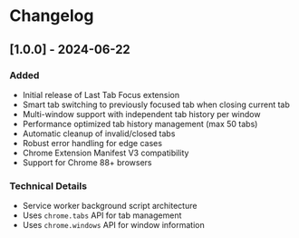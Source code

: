 # Changelog

## [1.0.0] - 2024-06-22

### Added
- Initial release of Last Tab Focus extension
- Smart tab switching to previously focused tab when closing current tab
- Multi-window support with independent tab history per window
- Performance optimized tab history management (max 50 tabs)
- Automatic cleanup of invalid/closed tabs
- Robust error handling for edge cases
- Chrome Extension Manifest V3 compatibility
- Support for Chrome 88+ browsers

### Technical Details
- Service worker background script architecture
- Uses `chrome.tabs` API for tab management
- Uses `chrome.windows` API for window information
